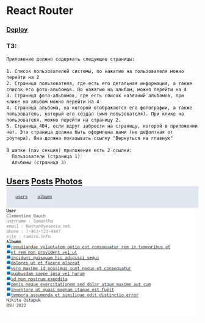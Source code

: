 # React Router
### [Deploy](https://codesandbox.io/p/github/ostinweb/router/draft/charming-yonath?)
### ТЗ:

```
Приложение должно содержать следующие страницы:

1. Список пользователей системы, по нажатию на пользователя можно перейти на 2
2. Страница пользователя, где есть его детальная информация, а также список его фото-альбомов. По нажатию на альбом, можно перейти на 4
3. Страница фото-альбомов, где есть список названий альбомов, при клике на альбом можно перейти на 4
4. Страница альбома, на которой отображаются его фотографии, а также пользователь, который его создал (имя пользователя). При клике на пользователя, можно перейти на страницу 2.
5. Страница 404, если вдруг забрести на страницу, которой в приложении нет. Эта страница должна быть оформлена вами (не дефолтная от роутера). Она должна показывать ссылку "Вернуться на главную"

В шапке (nav секция) приложения есть 2 ссылки:
  Пользователи (страница 1)
  Альбомы (страница 3)
```
[Users](https://jsonplaceholder.typicode.com/users)
[Posts](https://jsonplaceholder.typicode.com/posts)
[Photos](https://jsonplaceholder.typicode.com/photos)
![page](https://github.com/ostinweb/router/blob/main/user.PNG?raw=true)
---



